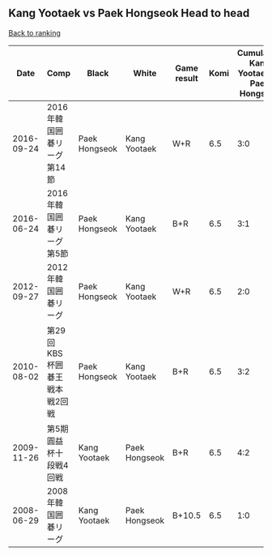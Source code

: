 ## Kang Yootaek vs Paek Hongseok Head to head

[Back to ranking](../../index.md)




| **Date** | **Comp** | **Black** | **White** | **Game result** | **Komi** | **Cumulative Kang Yootaek vs Paek Hongseok** | **Kang Yootaek streak** | **Paek Hongseok streak** | 
| --- | --- | --- | --- | --- | --- | --- | --- | --- |
| 2016-09-24 | 2016年韓国囲碁リーグ第14節 | Paek Hongseok | Kang Yootaek | W+R | 6.5 | 3:0 | 3 | 0 | 
| 2016-06-24 | 2016年韓国囲碁リーグ第5節 | Paek Hongseok | Kang Yootaek | B+R | 6.5 | 3:1 | 0 | 1 | 
| 2012-09-27 | 2012年韓国囲碁リーグ | Paek Hongseok | Kang Yootaek | W+R | 6.5 | 2:0 | 2 | 0 | 
| 2010-08-02 | 第29回KBS杯囲碁王戦本戦2回戦 | Paek Hongseok | Kang Yootaek | B+R | 6.5 | 3:2 | 0 | 2 | 
| 2009-11-26 | 第5期圓益杯十段戦4回戦 | Kang Yootaek | Paek Hongseok | B+R | 6.5 | 4:2 | 1 | 0 | 
| 2008-06-29 | 2008年韓国囲碁リーグ | Kang Yootaek | Paek Hongseok | B+10.5 | 6.5 | 1:0 | 1 | 0 |




